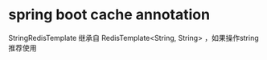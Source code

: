 # spring boot cache annotation

StringRedisTemplate 继承自 RedisTemplate<String, String> ，如果操作string推荐使用